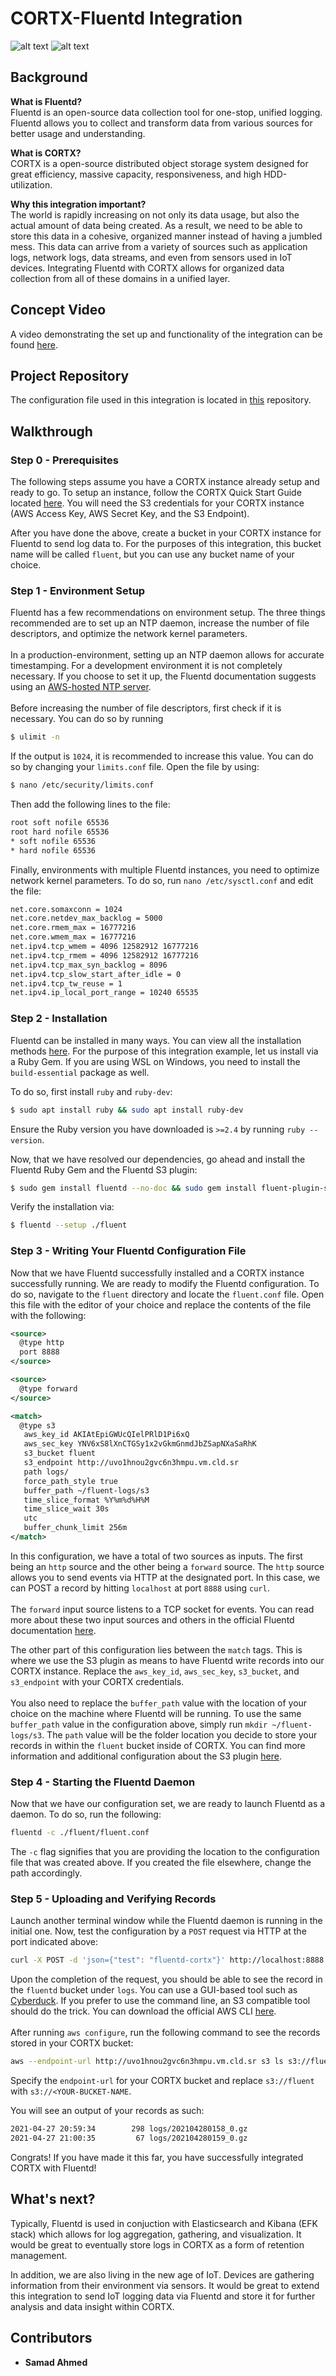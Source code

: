 # CORTX-Fluentd Integration

![alt text](https://github.com/fluent/fluentd-docs-gitbook/blob/53020426cdcfcb5a5f722031838ee1cb95b5a7a2/images/logo/Fluentd_horizontal.png)
![alt text](https://github.com/Seagate/cortx/blob/main/doc/images/cortx-logo.png)

## Background

**What is Fluentd?**<br/>
Fluentd is an open-source data collection tool for one-stop, unified logging. Fluentd allows you to collect and transform data from various sources for better usage and understanding.

**What is CORTX?**<br/>
CORTX is a open-source distributed object storage system designed for great efficiency, massive capacity, responsiveness, and high HDD-utilization.

**Why this integration important?**<br/>
The world is rapidly increasing on not only its data usage, but also the actual amount of data being created. As a result, we need to be able to store this data in a cohesive, organized manner instead of having a jumbled mess. This data can arrive from a variety of sources such as application logs, network logs, data streams, and even from sensors used in IoT devices.
Integrating Fluentd with CORTX allows for organized data collection from all of these domains in a unified layer.

## Concept Video
A video demonstrating the set up and functionality of the integration can be found [here](https://www.loom.com/share/833a9eb79b594354a903d86dcbd4aecb).

## Project Repository
The configuration file used in this integration is located in [this](https://github.com/sahmed007/cortx-fluentd-config) repository.

## Walkthrough

### Step 0 - Prerequisites
The following steps assume you have a CORTX instance already setup and ready to go. To setup an instance, follow the CORTX Quick Start Guide located [here](https://github.com/Seagate/cortx/blob/main/QUICK_START.md). You will need the S3 credentials for your CORTX instance (AWS Access Key, AWS Secret Key, and the S3 Endpoint).

After you have done the above, create a bucket in your CORTX instance for Fluentd to send log data to. For the purposes of this integration, this bucket name will be called ```fluent```, but you can use any bucket name of your choice.

### Step 1 - Environment Setup
Fluentd has a few recommendations on environment setup. The three things recommended are to set up an NTP daemon, increase the number of file descriptors, and optimize the network kernel parameters.
<br/><br/>In a production-environment, setting up an NTP daemon allows for accurate timestamping. 
For a development environment it is not completely necessary. If you choose to set it up, the Fluentd documentation suggests using an [AWS-hosted NTP server](https://docs.aws.amazon.com/AWSEC2/latest/UserGuide/set-time.html).
<br/><br/>Before increasing the number of file descriptors, first check if it is necessary. You can do so by running

```BASH
$ ulimit -n
```

If the output is ```1024```, it is recommended to increase this value. You can do so by changing your ```limits.conf``` file. Open the file by using:
```BASH
$ nano /etc/security/limits.conf
```
Then add the following lines to the file:
```BASH
root soft nofile 65536
root hard nofile 65536
* soft nofile 65536
* hard nofile 65536
```
Finally, environments with multiple Fluentd instances, you need to optimize network kernel parameters. To do so, run ```nano /etc/sysctl.conf``` and edit the file:
```BASH
net.core.somaxconn = 1024
net.core.netdev_max_backlog = 5000
net.core.rmem_max = 16777216
net.core.wmem_max = 16777216
net.ipv4.tcp_wmem = 4096 12582912 16777216
net.ipv4.tcp_rmem = 4096 12582912 16777216
net.ipv4.tcp_max_syn_backlog = 8096
net.ipv4.tcp_slow_start_after_idle = 0
net.ipv4.tcp_tw_reuse = 1
net.ipv4.ip_local_port_range = 10240 65535
```

### Step 2 - Installation
Fluentd can be installed in many ways. You can view all the installation methods [here](https://docs.fluentd.org/installation). For the purpose of this integration example, let us install via a Ruby Gem. If you are using WSL on Windows, you need to install the ```build-essential``` package as well.

To do so, first install ```ruby``` and ```ruby-dev```:
```BASH
$ sudo apt install ruby && sudo apt install ruby-dev
```

Ensure the Ruby version you have downloaded is ```>=2.4``` by running ```ruby --version```.

Now, that we have resolved our dependencies, go ahead and install the Fluentd Ruby Gem and the Fluentd S3 plugin:
```BASH
$ sudo gem install fluentd --no-doc && sudo gem install fluent-plugin-s3 
```

Verify the installation via:
```BASH
$ fluentd --setup ./fluent
```

### Step 3 - Writing Your Fluentd Configuration File
Now that we have Fluentd successfully installed and a CORTX instance successfully running. We are ready to modify the Fluentd configuration. To do so, navigate to the ```fluent``` directory and locate the ```fluent.conf``` file. Open this file with the editor of your choice and replace the contents of the file with the following:

```XML
<source>
  @type http
  port 8888
</source>

<source>
  @type forward
</source>

<match>
  @type s3
   aws_key_id AKIAtEpiGWUcQIelPRlD1Pi6xQ
   aws_sec_key YNV6xS8lXnCTGSy1x2vGkmGnmdJbZSapNXaSaRhK
   s3_bucket fluent
   s3_endpoint http://uvo1hnou2gvc6n3hmpu.vm.cld.sr
   path logs/
   force_path_style true
   buffer_path ~/fluent-logs/s3
   time_slice_format %Y%m%d%H%M
   time_slice_wait 30s
   utc
   buffer_chunk_limit 256m
</match>
```

In this configuration, we have a total of two sources as inputs. The first being an `http` source and the other being a ```forward``` source. The `http` source allows you to send events via HTTP at the designated port. In this case, we can POST a record by hitting ```localhost``` at port ```8888``` using ```curl```. <br/><br/>The ```forward``` input source listens to a TCP socket for events. You can read more about these two input sources and others in the official Fluentd documentation [here](https://docs.fluentd.org/input).

The other part of this configuration lies between the ```match``` tags. This is where we use the S3 plugin as means to have Fluentd write records into our CORTX instance. Replace the `aws_key_id`, `aws_sec_key`, `s3_bucket`, and `s3_endpoint` with your CORTX credentials. <br/><br/> You also need to replace the `buffer_path` value with the location of your choice on the machine where Fluentd will be running. To use the same `buffer_path` value in the configuration above, simply run `mkdir ~/fluent-logs/s3`. The `path` value will be the folder location you decide to store your records in within the `fluent` bucket inside of CORTX. You can find more information and additional configuration about the S3 plugin [here](https://docs.fluentd.org/output/s3).

### Step 4 - Starting the Fluentd Daemon
Now that we have our configuration set, we are ready to launch Fluentd as a daemon. To do so, run the following:
```BASH
fluentd -c ./fluent/fluent.conf
```
The `-c` flag signifies that you are providing the location to the configuration file that was created above. If you created the file elsewhere, change the path accordingly.

### Step 5 - Uploading and Verifying Records
Launch another terminal window while the Fluentd daemon is running in the initial one. Now, test the configuration by a `POST` request via HTTP at the port indicated above:

```BASH
curl -X POST -d 'json={"test": "fluentd-cortx"}' http://localhost:8888
```

Upon the completion of the request, you should be able to see the record in the `fluentd` bucket under `logs`. You can use a GUI-based tool such as [Cyberduck](https://cyberduck.io/). If you prefer to use the command line, an S3 compatible tool should do the trick. You can download the official AWS CLI [here](https://aws.amazon.com/cli/). <br/><br/>After running ```aws configure```, run the following command to see the records stored in your CORTX bucket:

```BASH
aws --endpoint-url http://uvo1hnou2gvc6n3hmpu.vm.cld.sr s3 ls s3://fluent --recursive
```
Specify the ```endpoint-url``` for your CORTX bucket and replace ```s3://fluent``` with ```s3://<YOUR-BUCKET-NAME```.

You will see an output of your records as such:
```BASH
2021-04-27 20:59:34        298 logs/202104280158_0.gz
2021-04-27 21:00:35         67 logs/202104280159_0.gz
```

Congrats! If you have made it this far, you have successfully integrated CORTX with Fluentd! 

## What's next?
Typically, Fluentd is used in conjuction with Elasticsearch and Kibana (EFK stack) which allows for log aggregation, gathering, and visualization. It would be great to eventually store logs in CORTX as a form of retention management.

In addition, we are also living in the new age of IoT. Devices are gathering information from their environment via sensors. It would be great to extend this integration to send IoT logging data via Fluentd and store it for further analysis and data insight within CORTX.

## Contributors
- **Samad Ahmed**
